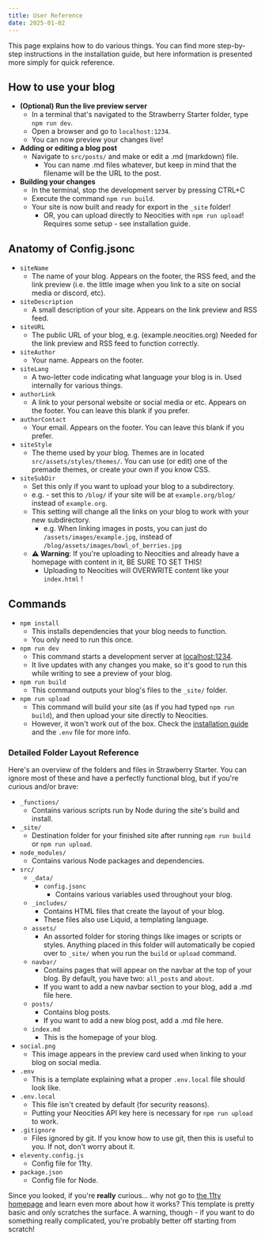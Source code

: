 ```yaml
---
title: User Reference
date: 2025-01-02
---
```

This page explains how to do various things. You can find more step-by-step instructions in the installation guide, but here information is presented more simply for quick reference.

## How to use your blog
- **(Optional) Run the live preview server**
    - In a terminal that's navigated to the Strawberry Starter folder, type `npm run dev`.
    - Open a browser and go to `localhost:1234`.
    - You can now preview your changes live!
- **Adding or editing a blog post**
    - Navigate to `src/posts/` and make or edit a .md (markdown) file.
        - You can name .md files whatever, but keep in mind that the filename will be the URL to the post.
- **Building your changes**
    - In the terminal, stop the development server by pressing CTRL+C
    - Execute the command `npm run build`.
    - Your site is now built and ready for export in the `_site` folder!
        - OR, you can upload directly to Neocities with `npm run upload`! Requires some setup - see installation guide.

## Anatomy of Config.jsonc
- `siteName`
    - The name of your blog. Appears on the footer, the RSS feed, and the link preview (i.e. the little image when you link to a site on social media or discord, etc).
- `siteDescription`
    - A small description of your site. Appears on the link preview and RSS feed.
- `siteURL`
    - The public URL of your blog, e.g. (example.neocities.org) Needed for the link preview and RSS feed to function correctly.
- `siteAuthor`
    - Your name. Appears on the footer.
- `siteLang`
    - A two-letter code indicating what language your blog is in. Used internally for various things.
- `authorLink`
    - A link to your personal website or social media or etc. Appears on the footer. You can leave this blank if you prefer.
- `authorContact`
    - Your email. Appears on the footer. You can leave this blank if you prefer.
- `siteStyle`
    - The theme used by your blog. Themes are in located `src/assets/styles/themes/`. You can use (or edit) one of the premade themes, or create your own if you know CSS.
- `siteSubDir`
    - Set this only if you want to upload your blog to a subdirectory.
    - e.g. - set this to `/blog/` if your site will be at `example.org/blog/` instead of `example.org`.
    - This setting will change all the links on your blog to work with your new subdirectory.
        - e.g. When linking images in posts, you can just do `/assets/images/example.jpg`, instead of `/blog/assets/images/bowl_of_berries.jpg`
    - **⚠️ Warning**: If you're uploading to Neocities and already have a homepage with content in it, BE SURE TO SET THIS!
        - Uploading to Neocities will OVERWRITE content like your `index.html` !

## Commands
- `npm install`
    - This installs dependencies that your blog needs to function.
    - You only need to run this once.
- `npm run dev`
    - This command starts a development server at [localhost:1234](localhost:1234).
    - It live updates with any changes you make, so it's good to run this while writing to see a preview of your blog.
- `npm run build`
    - This command outputs your blog's files to the `_site/` folder.
- `npm run upload`
    - This command will build your site (as if you had typed `npm run build`), and then upload your site directly to Neocities.
    - However, it won't work out of the box. Check the [installation guide](/posts/installation) and the `.env` file for more info.

### Detailed Folder Layout Reference
Here's an overview of the folders and files in Strawberry Starter. You can ignore most of these and have a perfectly functional blog, but if you're curious and/or brave:
- `_functions/`
    - Contains various scripts run by Node during the site's build and install.
- `_site/`
    - Destination folder for your finished site after running `npm run build` or `npm run upload`.
- `node_modules/`
    - Contains various Node packages and dependencies.
- `src/`
    - `_data/`
        - `config.jsonc`
            - Contains various variables used throughout your blog.
    - `_includes/`
        - Contains HTML files that create the layout of your blog.
        - These files also use Liquid, a templating language.
    - `assets/`
        - An assorted folder for storing things like images or scripts or styles. Anything placed in this folder will automatically be copied over to `_site/` when you run the `build` or `upload` command.
    - `navbar/`
        - Contains pages that will appear on the navbar at the top of your blog. By default, you have two: `all_posts` and `about`.
        - If you want to add a new navbar section to your blog, add a .md file here.
    - `posts/`
        - Contains blog posts.
        - If you want to add a new blog post, add a .md file here.
    - `index.md`
        - This is the homepage of your blog.
- `social.png`
    - This image appears in the preview card used when linking to your blog on social media.
- `.env`
    - This is a template explaining what a proper `.env.local` file should look like.
- `.env.local`
    * This file isn't created by default (for security reasons).
    * Putting your Neocities API key here is necessary for `npm run upload` to work.
- `.gitignore`
    * Files ignored by git. If you know how to use git, then this is useful to you. If not, don't worry about it.
- `eleventy.config.js`
    * Config file for 11ty.
- `package.json`
    * Config file for Node.

Since you looked, if you're **really** curious... why not go to [the 11ty homepage](https://www.11ty.dev/) and learn even more about how it works? This template is pretty basic and only scratches the surface. A warning, though - if you want to do something really complicated, you're probably better off starting from scratch!